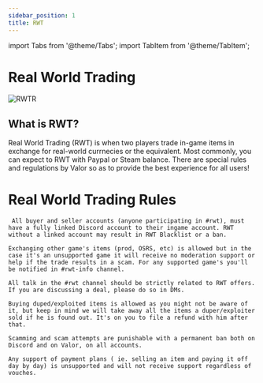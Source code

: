 ```yaml
---
sidebar_position: 1
title: RWT
---
```


import Tabs from '@theme/Tabs';
import TabItem from '@theme/TabItem';

<Tabs>
  <TabItem value="Real World Trading" label="Real World Trading" default>

# Real World Trading

![RWTR](https://cdn.discordapp.com/attachments/808180172008325130/808311173610078208/RWT_3.png)

## What is RWT?

Real World Trading (RWT) is when two players trade in-game items in exchange for real-world currnecies or the equivalent. Most commonly, you can expect to RWT with Paypal or Steam balance. There are special rules and regulations by Valor so as to provide the best experience for all users!





 
  </TabItem>
  <TabItem value="Rules" label="Rules">

# Real World Trading Rules

     All buyer and seller accounts (anyone participating in #rwt), must have a fully linked Discord account to their ingame account. RWT without a linked account may result in RWT Blacklist or a ban.

    Exchanging other game's items (prod, OSRS, etc) is allowed but in the case it's an unsupported game it will receive no moderation support or help if the trade results in a scam. For any supported game's you'll be notified in #rwt-info channel.

    All talk in the #rwt channel should be strictly related to RWT offers. If you are discussing a deal, please do so in DMs.

    Buying duped/exploited items is allowed as you might not be aware of it, but keep in mind we will take away all the items a duper/exploiter sold if he is found out. It's on you to file a refund with him after that.

    Scamming and scam attempts are punishable with a permanent ban both on Discord and on Valor, on all accounts.

    Any support of payment plans ( ie. selling an item and paying it off day by day) is unsupported and will not receive support regardless of vouches.

  </TabItem>
</Tabs>
